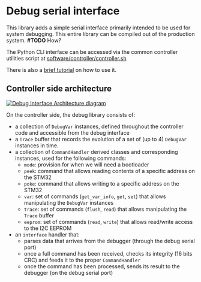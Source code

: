 # Debug serial interface

This library adds a simple serial interface primarily intended to be used
for system debugging.  This entire library can be compiled out of the
production system. **#TODO** How?

The Python CLI interface can be accessed via the common controller utilities script at
[software/controller/controller.sh](../../controller.sh)

There is also a [brief tutorial](../../../utils/debug) on how to use it.

## Controller side architecture
[![Debug Interface Architecture diagram](images/architecture.png)](https://docs.google.com/drawings/d/18oN96yqyU3Ky_Kb82zGym1iXULxy9IW3KtIfMk-IDdI/edit?usp=sharing)

On the controller side, the debug library consists of:
- a collection of `DebugVar` instances, defined throughout the controller code and accessible from the debug interface
- a `Trace` buffer that records the evolution of a set of (up to 4) `DebugVar` instances in time.
- a collection of `CommandHandler` derived classes and corresponding instances, used for the following commands:
    - `mode`: provision for when we will need a bootloader
    - `peek`: command that allows reading contents of a specific address on the STM32
    - `poke`: command that allows writing to a specific address on the STM32
    - `var`: set of commands (`get_var_info`, `get`, `set`) that allows manipulating the `DebugVar` instances
    - `trace`: set of commands (`flush`, `read`) that allows manipulating the `Trace` buffer
    - `eeprom`: set of commands (`read`, `write`) that allows read/write access to the I2C EEPROM
- an `interface` handler that:
    - parses data that arrives from the debugger (through the debug serial port)
    - once a full command has been received, checks its integrity (16 bits CRC) and feeds it to the proper `CommandHandler`
    - once the command has been processed, sends its result to the debugger (on the debug serial port)
